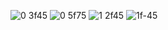 ![0 3f45](https://user-images.githubusercontent.com/71067482/164919058-b833598b-652b-4def-8d13-7ee4e9f7d088.png)
![0 5f75](https://user-images.githubusercontent.com/71067482/164919233-1ed7188f-9a62-491d-a912-1f25fae3e27d.png)
![1 2f45](https://user-images.githubusercontent.com/71067482/164919490-e5f12fc6-7986-4129-9b94-e91c2aadff11.png)
![1f-45](https://user-images.githubusercontent.com/71067482/164919563-df299054-87f8-4053-bf95-c405282dfc4d.png)
